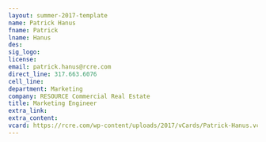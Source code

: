 ```yaml
---
layout: summer-2017-template
﻿name: Patrick Hanus
fname: Patrick
lname: Hanus
des: 
sig_logo: 
license: 
email: patrick.hanus@rcre.com
direct_line: 317.663.6076
cell_line: 
department: Marketing
company: RESOURCE Commercial Real Estate
title: Marketing Engineer
extra_link: 
extra_content: 
vcard: https://rcre.com/wp-content/uploads/2017/vCards/Patrick-Hanus.vcf
---
```

